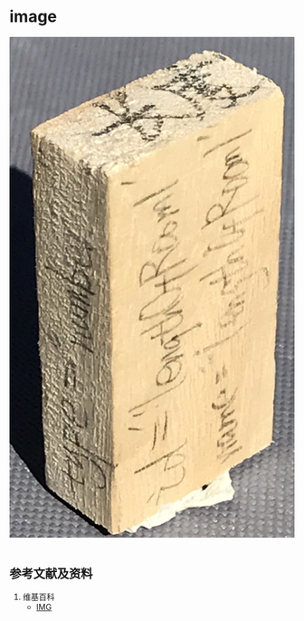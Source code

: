 # image

![](/images/章6-用实体模型表达网站开发前端的基本组件/Form(input)/input01.jpg)

```html

```

## 参考文献及资料

1. 维基百科
	- [IMG](https://en.wikipedia.org/wiki/HTML_element#Images_and_objects) 
